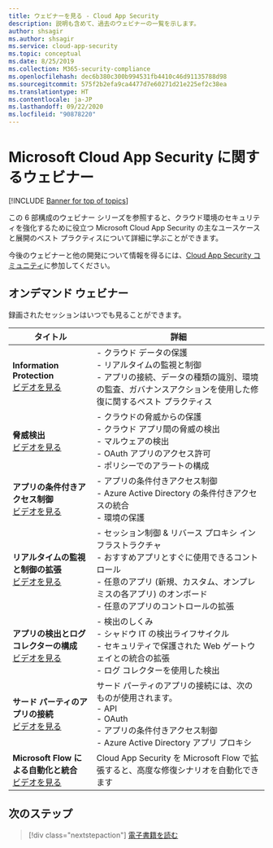 ```yaml
---
title: ウェビナーを見る - Cloud App Security
description: 説明も含めて、過去のウェビナーの一覧を示します。
author: shsagir
ms.author: shsagir
ms.service: cloud-app-security
ms.topic: conceptual
ms.date: 8/25/2019
ms.collection: M365-security-compliance
ms.openlocfilehash: dec6b380c300b994531fb4410c46d91135788d98
ms.sourcegitcommit: 575f2b2efa9ca4477d7e60271d21e225ef2c38ea
ms.translationtype: HT
ms.contentlocale: ja-JP
ms.lasthandoff: 09/22/2020
ms.locfileid: "90878220"
---
```

# <a name="microsoft-cloud-app-security-webinars"></a>Microsoft Cloud App Security に関するウェビナー

[!INCLUDE [Banner for top of topics](includes/banner.md)]

この 6 部構成のウェビナー シリーズを参照すると、クラウド環境のセキュリティを強化するために役立つ Microsoft Cloud App Security の主なユースケースと展開のベスト プラクティスについて詳細に学ぶことができます。

今後のウェビナーと他の開発について情報を得るには、[Cloud App Security コミュニティ](https://aka.ms/SecurityCommunity)に参加してください。

## <a name="on-demand-webinars"></a>オンデマンド ウェビナー

録画されたセッションはいつでも見ることができます。

| タイトル | 詳細 |
| --- | --- |
| **Information Protection**<br />[ビデオを見る](https://go.microsoft.com/fwlink/?linkid=2101487) | - クラウド データの保護<br />- リアルタイムの監視と制御<br />- アプリの接続、データの種類の識別、環境の監査、ガバナンスアクションを使用した修復に関するベスト プラクティス |
| **脅威検出**<br />[ビデオを見る](https://go.microsoft.com/fwlink/?linkid=2101574) | - クラウドの脅威からの保護<br />- クラウド アプリ間の脅威の検出<br />- マルウェアの検出<br />- OAuth アプリのアクセス許可<br />- ポリシーでのアラートの構成 |
| **アプリの条件付きアクセス制御**<br />[ビデオを見る](https://go.microsoft.com/fwlink/?linkid=2102100) | - アプリの条件付きアクセス制御<br />- Azure Active Directory の条件付きアクセスの統合<br />- 環境の保護 |
| **リアルタイムの監視と制御の拡張**<br />[ビデオを見る](https://go.microsoft.com/fwlink/?linkid=2110389) | - セッション制御 & リバース プロキシ インフラストラクチャ<br />- おすすめアプリとすぐに使用できるコントロール<br />- 任意のアプリ (新規、カスタム、オンプレミスの各アプリ) のオンボード<br />- 任意のアプリのコントロールの拡張 |
| **アプリの検出とログ コレクターの構成**<br />[ビデオを見る](https://go.microsoft.com/fwlink/?linkid=2102101) | - 検出のしくみ<br />- シャドウ IT の検出ライフサイクル<br />- セキュリティで保護された Web ゲートウェイとの統合の拡張<br />- ログ コレクターを使用した検出 |
| **サード パーティのアプリの接続**<br />[ビデオを見る](https://go.microsoft.com/fwlink/?linkid=2102200) | サード パーティのアプリの接続には、次のものが使用されます。<br />- API<br />- OAuth<br />- アプリの条件付きアクセス制御<br />- Azure Active Directory アプリ プロキシ |
| **Microsoft Flow による自動化と統合**<br />[ビデオを見る](https://go.microsoft.com/fwlink/?linkid=2102102) | Cloud App Security を Microsoft Flow で拡張すると、高度な修復シナリオを自動化できます |

## <a name="next-steps"></a>次のステップ

> [!div class="nextstepaction"]
> [電子書籍を読む](e-books.md)
